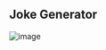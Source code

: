 ## Joke Generator
![image](https://github.com/Hafiz-Arham2006/Joke-Generator-in-JavaScript/assets/142540236/9f4dace0-5369-4012-80e1-f603906e84d2)
